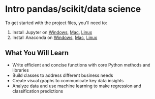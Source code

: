 # Intro pandas/scikit/data science

To get started with the project files, you'll need to:
1. Install Jupyter on [Windows](https://www.python.org/downloads/windows/), [Mac](https://www.python.org/downloads/mac-osx/), [Linux](https://www.python.org/downloads/source/)
2. Install Anaconda on [Windows](https://www.anaconda.com/distribution/#windows), [Mac](https://www.anaconda.com/distribution/#macos), [Linux](https://www.anaconda.com/distribution/#linux)

## What You Will Learn
* Write efficient and concise functions with core Python methods and libraries
* Build classes to address different business needs
* Create visual graphs to communicate key data insights
* Analyze data and use machine learning to make regression and classification predictions

